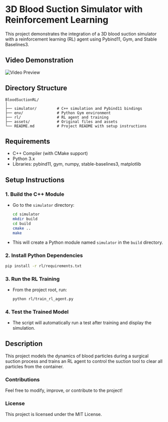 
# 3D Blood Suction Simulator with Reinforcement Learning

This project demonstrates the integration of a 3D blood suction simulator with a reinforcement learning (RL) agent using Pybind11, Gym, and Stable Baselines3.

## Video Demonstration
![Video Preview](./assets/Challenge_Video.gif)

## Directory Structure
```
BloodSuctionRL/
│
├── simulator/         # C++ simulation and Pybind11 bindings
├── env/               # Python Gym environment
├── rl/                # RL agent and training
├── assets/            # Original files and assets
└── README.md          # Project README with setup instructions
```

## Requirements
- C++ Compiler (with CMake support)
- Python 3.x
- Libraries: pybind11, gym, numpy, stable-baselines3, matplotlib

## Setup Instructions

### 1. Build the C++ Module
- Go to the `simulator` directory:
  ```bash
  cd simulator
  mkdir build
  cd build
  cmake ..
  make
  ```
- This will create a Python module named `simulator` in the `build` directory.

### 2. Install Python Dependencies
```bash
pip install -r rl/requirements.txt
```

### 3. Run the RL Training
- From the project root, run:
  ```bash
  python rl/train_rl_agent.py
  ```

### 4. Test the Trained Model
- The script will automatically run a test after training and display the simulation.

## Description
This project models the dynamics of blood particles during a surgical suction process and trains an RL agent to control the suction tool to clear all particles from the container.

### Contributions
Feel free to modify, improve, or contribute to the project!

### License
This project is licensed under the MIT License.
